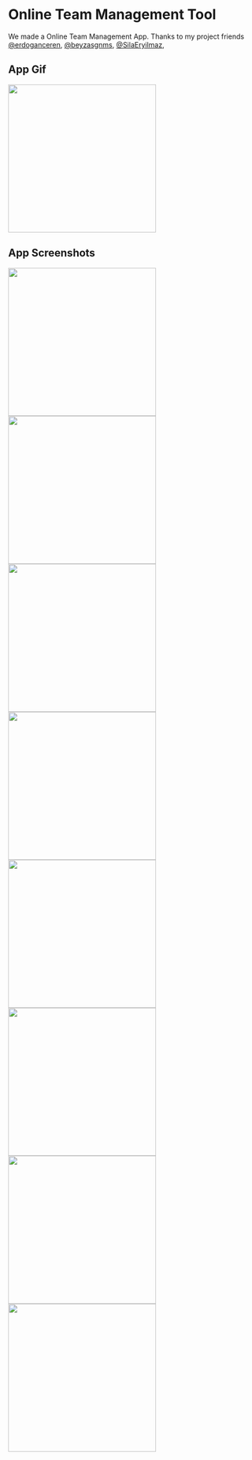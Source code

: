 # Online Team Management Tool

We made a Online Team Management App. Thanks to my project friends [@erdoganceren](https://github.com/erdoganceren), [@beyzasgnms](https://github.com/beyzasgnms), [@SilaEryilmaz](https://github.com/SilaEryilmaz),

## App Gif

<img src="assets/appAssets/otvideo2.gif" width="300"/>

## App Screenshots

<img src="assets/appAssets/ss1.png" width="300"/> <img src="assets/appAssets/ss2.png" width="300"/>
<img src="assets/appAssets/ss3.png" width="300"/> <img src="assets/appAssets/ss4.png" width="300"/>
<img src="assets/appAssets/ss5.png" width="300"/> <img src="assets/appAssets/ss6.png" width="300"/>
<img src="assets/appAssets/ss7.png" width="300"/> <img src="assets/appAssets/ss8.png" width="300"/>

